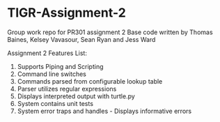 # TIGR-Assignment-2
Group work repo for PR301 assignment 2
Base code written by Thomas Baines, Kelsey Vavasour, Sean Ryan and Jess Ward


Assignment 2 Features List:
1. Supports Piping and Scripting
2. Command line switches
3. Commands parsed from configurable lookup table
4. Parser utilizes regular expressions
5. Displays interpreted output with turtle.py
6. System contains unit tests
7. System error traps and handles - Displays informative errors
